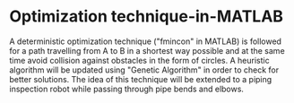 # Optimization technique-in-MATLAB
A deterministic optimization technique ("fmincon" in MATLAB) is followed for a path travelling from A to B in a shortest way possible and at the same time avoid collision against obstacles in the form of circles.
A heuristic algorithm will be updated using "Genetic Algorithm" in order to check for better solutions.
The idea of this technique will be extended to a piping inspection robot while passing through pipe bends and elbows.
